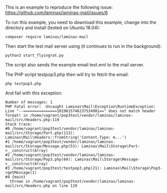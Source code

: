 This is an example to reproduce the following issue:
https://github.com/laminas/laminas-mail/issues/6

To run this example, you need to download this example, 
change into the directory and install (tested on Ubuntu 18.04):

`composer require laminas/laminas-mail`

Then start the test mail server using (it continues to run in the background):

`python3 start_flyingrat.py`

The script also sends the example email test.eml to the mail server.

The PHP script testpop3.php then will try to fetch the email:

`php testpop3.php`

And fail with this exception:
```
Number of messages: 1
PHP Fatal error:  Uncaught Laminas\Mail\Exception\RuntimeException: Line "--===============1019615746237534981==" does not match header format! in /home/vagrant/pop3test/vendor/laminas/laminas-mail/src/Headers.php:119
Stack trace:
#0 /home/vagrant/pop3test/vendor/laminas/laminas-mail/src/Storage/Part.php(113): Laminas\Mail\Headers::fromString('Content-Type: m...')
#1 /home/vagrant/pop3test/vendor/laminas/laminas-mail/src/Storage/Message.php(53): Laminas\Mail\Storage\Part->__construct(Array)
#2 /home/vagrant/pop3test/vendor/laminas/laminas-mail/src/Storage/Pop3.php(64): Laminas\Mail\Storage\Message->__construct(Array)
#3 /home/vagrant/pop3test/testpop3.php(21): Laminas\Mail\Storage\Pop3->getMessage(1)
#4 {main}
  thrown in /home/vagrant/pop3test/vendor/laminas/laminas-mail/src/Headers.php on line 119
```
